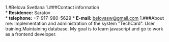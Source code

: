 1.#Belova Svetlana
1.###Contact information   
    * **Residence:**   Saratov  
    * **telephone:**   +7-917-980-5629 
    * **E-mail:**     belovasw@gmail.com
1.###About me:
    Implementation and administration of the system "TechCard". User training.Maintaining database.
    My goal is to learn javascript and go to work as a frontend  developer.